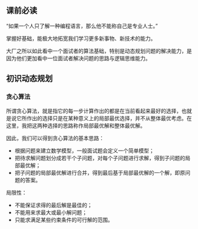 ## 课前必读

“如果一个人只了解一种编程语言，那么他不能称自己是专业人士。”

掌握好基础，能极大地拓宽我们学习更多新事物、新技术的能力。

大厂之所以如此看中一个面试者的算法基础，特别是动态规划问题的解决能力，是因为他们更加看中一位面试者解决问题的思路与逻辑思维能力。

## 初识动态规划

### 贪心算法

所谓贪心算法，就是指它的每一步计算作出的都是在当前看起来最好的选择，也就是说它所作出的选择只是在某种意义上的局部最优选择，并不从整体最优考虑。在这里，我把这两种选择的思路称作局部最优解和整体最优解。

因此，我们可以得到贪心算法的基本思路：

- 根据问题来建立数学模型，一般面试题会定义一个简单模型；
- 把待求解问题划分成若干个子问题，对每个子问题进行求解，得到子问题的局部最优解；
- 把子问题的局部最优解进行合并，得到最后基于局部最优解的一个解，即原问题的答案。

局限性：

- 不能保证求得的最后解是最佳的；
- 不能用来求最大或最小解问题；
- 只能求满足某些约束条件的可行解的范围。

